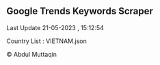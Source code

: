 

## Google Trends Keywords Scraper 
 
Last Update 21-05-2023 , 15:12:54

Country List :
VIETNAM.json



© Abdul Muttaqin 
